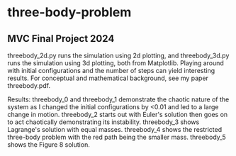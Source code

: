 # three-body-problem

MVC Final Project 2024
------------------------------------------------
threebody_2d.py runs the simulation using 2d plotting, and threebody_3d.py runs the simulation using 3d plotting, both from Matplotlib.
Playing around with initial configurations and the number of steps can yield interesting results. 
For conceptual and mathematical background, see my paper threebody.pdf.

Results: 
threebody_0 and threebody_1 demonstrate the chaotic nature of the system as I changed the initial configurations by <0.01 and led to a large change in motion. 
threebody_2 starts out with Euler's solution then goes on to act chaotically demonstrating its instability.
threebody_3 shows Lagrange's solution with equal masses.
threebody_4 shows the restricted three-body problem with the red path being the smaller mass.
threebody_5 shows the Figure 8 solution. 
